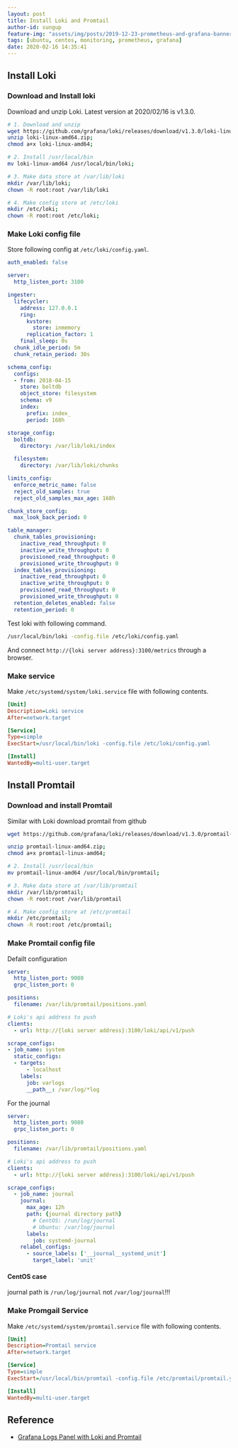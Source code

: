 ```yaml
---
layout: post
title: Install Loki and Promtail
author-id: sungup
feature-img: "assets/img/posts/2019-12-23-prometheus-and-grafana-banner.jpeg"
tags: [ubuntu, centos, monitoring, prometheus, grafana]
date: 2020-02-16 14:35:41
---
```


## Install Loki

### Download and Install loki

Download and unzip Loki. Latest version at 2020/02/16 is v1.3.0.

```bash
# 1. Download and unzip
wget https://github.com/grafana/loki/releases/download/v1.3.0/loki-linux-amd64.zip;
unzip loki-linux-amd64.zip;
chmod a+x loki-linux-amd64;

# 2. Install /usr/local/bin
mv loki-linux-amd64 /usr/local/bin/loki;

# 3. Make data store at /var/lib/loki
mkdir /var/lib/loki;
chown -R root:root /var/lib/loki

# 4. Make config store at /etc/loki
mkdir /etc/loki;
chown -R root:root /etc/loki;
```

### Make Loki config file

Store following config at `/etc/loki/config.yaml`.

```yaml
auth_enabled: false

server:
  http_listen_port: 3100

ingester:
  lifecycler:
    address: 127.0.0.1
    ring:
      kvstore:
        store: inmemory
      replication_factor: 1
    final_sleep: 0s
  chunk_idle_period: 5m
  chunk_retain_period: 30s

schema_config:
  configs:
  - from: 2018-04-15
    store: boltdb
    object_store: filesystem
    schema: v9
    index:
      prefix: index_
      period: 168h

storage_config:
  boltdb:
    directory: /var/lib/loki/index

  filesystem:
    directory: /var/lib/loki/chunks

limits_config:
  enforce_metric_name: false
  reject_old_samples: true
  reject_old_samples_max_age: 168h

chunk_store_config:
  max_look_back_period: 0

table_manager:
  chunk_tables_provisioning:
    inactive_read_throughput: 0
    inactive_write_throughput: 0
    provisioned_read_throughput: 0
    provisioned_write_throughput: 0
  index_tables_provisioning:
    inactive_read_throughput: 0
    inactive_write_throughput: 0
    provisioned_read_throughput: 0
    provisioned_write_throughput: 0
  retention_deletes_enabled: false
  retention_period: 0
```

Test loki with following command.

```bash
/usr/local/bin/loki -config.file /etc/loki/config.yaml
```

And connect `http://{loki server address}:3100/metrics` through a browser.

### Make service

Make `/etc/systemd/system/loki.service` file with following contents.

```ini
[Unit]
Description=Loki service
After=network.target

[Service]
Type=simple
ExecStart=/usr/local/bin/loki -config.file /etc/loki/config.yaml

[Install]
WantedBy=multi-user.target
```

## Install Promtail

### Download and install Promtail

Similar with Loki download promtail from github

```bash
wget https://github.com/grafana/loki/releases/download/v1.3.0/promtail-linux-amd64.zip;

unzip promtail-linux-amd64.zip;
chmod a+x promtail-linux-amd64;

# 2. Install /usr/local/bin
mv promtail-linux-amd64 /usr/local/bin/promtail;

# 3. Make data store at /var/lib/promtail
mkdir /var/lib/promtail;
chown -R root:root /var/lib/promtail

# 4. Make config store at /etc/promtail
mkdir /etc/promtail;
chown -R root:root /etc/promtail;
```

### Make Promtail config file

Defailt configuration

```yaml
server:
  http_listen_port: 9080
  grpc_listen_port: 0

positions:
  filename: /var/lib/promtail/positions.yaml

# Loki's api address to push
clients:
  - url: http://{loki server address}:3100/loki/api/v1/push

scrape_configs:
- job_name: system
  static_configs:
  - targets:
      - localhost
    labels:
      job: varlogs
      __path__: /var/log/*log
```

For the journal

```yaml
server:
  http_listen_port: 9080
  grpc_listen_port: 0

positions:
  filename: /var/lib/promtail/positions.yaml

# Loki's api address to push
clients:
  - url: http://{loki server address}:3100/loki/api/v1/push

scrape_configs:
  - job_name: journal
    journal:
      max_age: 12h
      path: {journal directory path}
        # CentOS: /run/log/journal
        # Ubuntu: /var/log/journal
      labels:
        job: systemd-journal
    relabel_configs:
      - source_labels: ['__journal__systemd_unit']
        target_label: 'unit'
```

#### CentOS case

journal path is `/run/log/journal` not `/var/log/journal`!!!

### Make Promgail Service

Make `/etc/systemd/system/promtail.service` file with following contents.

```ini
[Unit]
Description=Promtail service
After=network.target

[Service]
Type=simple
ExecStart=/usr/local/bin/promtail -config.file /etc/promtail/promtail.yml

[Install]
WantedBy=multi-user.target
```

## Reference

- [Grafana Logs Panel with Loki and Promtail]

[Grafana Logs Panel with Loki and Promtail]: https://medium.com/@sean_bradley/setup-grafana-logs-panel-with-loki-and-promtail-3bd89cf40c31
